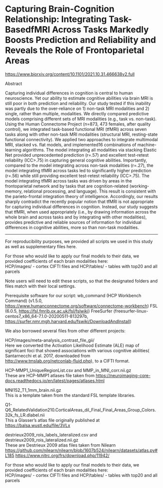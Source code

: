 # Capturing Brain-Cognition Relationship: Integrating Task-BasedfMRI Across Tasks Markedly Boosts Prediction and Reliability and Reveals the Role of Frontoparietal Areas  

https://www.biorxiv.org/content/10.1101/2021.10.31.466638v2.full 

Abstract 

Capturing individual differences in cognition is central to human neuroscience. Yet our ability to estimate cognitive abilities via brain MRI is still poor in both prediction and reliability. Our study tested if this inability was partly due to the over-reliance on 1) non-task MRI modalities and 2) single, rather than multiple, modalities. We directly compared predictive models comprising different sets of MRI modalities (e.g., task vs. non-task). Using the Human Connectome Project (n=873, 473 females, after quality control), we integrated task-based functional MRI (tfMRI) across seven tasks along with other non-task MRI modalities (structural MRI, resting-state functional connectivity). We applied two approaches to integrate multimodal MRI, stacked vs. flat models, and implemented16 combinations of machine-learning algorithms. The model integrating all modalities via stacking Elastic Net provided unprecedented prediction (r=.57) and excellent test-retest reliability (ICC>.75) in capturing general cognitive abilities. Importantly, compared to the model integrating across non-task modalities (r=.27), the model integrating tfMRI across tasks led to significantly higher prediction (r=.56) while still providing excellent test-retest reliability (ICC>.75). The model integrating tfMRI across tasks was driven by areas in the frontoparietal network and by tasks that are cognition-related (working-memory, relational processing, and language). This result is consistent with the parieto-frontal integration theory of intelligence. Accordingly, our results sharply contradict the recently popular notion that tfMRI is not appropriate for capturing individual differences in cognition. Instead, our study suggests that tfMRI, when used appropriately (i.e., by drawing information across the whole brain and across tasks and by integrating with other modalities), provides predictive and reliable sources of information for individual differences in cognitive abilities, more so than non-task modalities. 

 
----- 

For reproducibility purposes, we provided all scripts we used in this study as well as supplementary files here.  

For those who would like to apply our final models to their data, we provided coefficients of each brain modalities here:  
HCP/images/   - cortex CIFTI files and 
HCP/tables/  -  tables with top20 and all parcels 

 
Note users will need to edit these scripts, so that the designated folders and files match with their local settings.  
 
Prerequisite software for our script: 
wb_command (HCP Workbench Command) (v1.5.0, https://www.humanconnectome.org/software/connectome-workbench) 
FSL (6.0.5, https://fsl.fmrib.ox.ac.uk/fsl/fslwiki) 
FreeSurfer (freesurfer-linux-centos7_x86_64-7.1.0-20200511-813297b, https://surfer.nmr.mgh.harvard.edu/fswiki/DownloadAndInstall) 

 
We also borrowed several files from other different projects: 

HCP/images/meta-analysis_contrast_file_gii/       
Here we converted the Activation Likelihood Estimate (ALE) map of significant foci that showed associations with various cognitive abilities( Santarnecchi et al. 2017, downloaded from http://www.tmslab.org/netconlab-fluid.php), to a CIFTI format.  

HCP-MMP1_UniqueRegionList.csv and MMP_in_MNI_corr.nii.gz    
These are HCP-MMP1 atlases file taken from  https://neuroimaging-core-docs.readthedocs.io/en/latest/pages/atlases.html  

MNI152_T1_1mm_brain.nii.gz    
This is a template taken from the standard FSL template libraries. 

Q1-Q6_RelatedValidation210.CorticalAreas_dil_Final_Final_Areas_Group_Colors.32k_fs_LR.dlabel.nii   
This a Glasser’s atlas file originally published at https://balsa.wustl.edu/file/3VLx  

destrieux2009_rois_labels_lateralized.csv and destrieux2009_rois_lateralized.nii.gz    
These are Destrieux 2009 atlas files taken from Nilearn  https://github.com/nilearn/nilearn/blob/1607b524/nilearn/datasets/atlas.py#L185  https://www.nitrc.org/frs/download.php/11942/  

 
For those who would like to apply our final models to their data, we provided coefficients of each brain modalities here:  
HCP/images/   - cortex CIFTI files and 
HCP/tables/  -  tables with top20 and all parcels 

 



